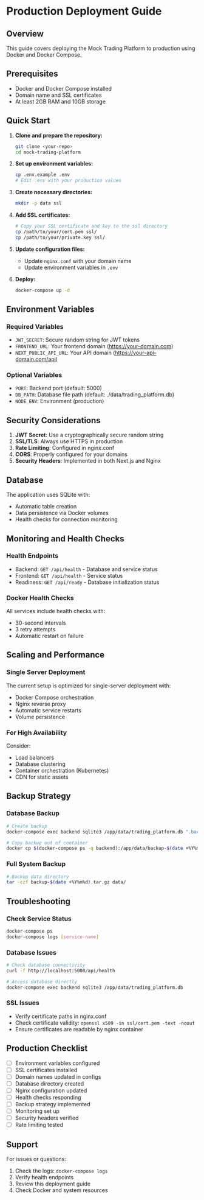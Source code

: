 # Production Deployment Guide

## Overview
This guide covers deploying the Mock Trading Platform to production using Docker and Docker Compose.

## Prerequisites
- Docker and Docker Compose installed
- Domain name and SSL certificates
- At least 2GB RAM and 10GB storage

## Quick Start

1. **Clone and prepare the repository:**
   ```bash
   git clone <your-repo>
   cd mock-trading-platform
   ```

2. **Set up environment variables:**
   ```bash
   cp .env.example .env
   # Edit .env with your production values
   ```

3. **Create necessary directories:**
   ```bash
   mkdir -p data ssl
   ```

4. **Add SSL certificates:**
   ```bash
   # Copy your SSL certificate and key to the ssl directory
   cp /path/to/your/cert.pem ssl/
   cp /path/to/your/private.key ssl/
   ```

5. **Update configuration files:**
   - Update `nginx.conf` with your domain name
   - Update environment variables in `.env`

6. **Deploy:**
   ```bash
   docker-compose up -d
   ```

## Environment Variables

### Required Variables
- `JWT_SECRET`: Secure random string for JWT tokens
- `FRONTEND_URL`: Your frontend domain (https://your-domain.com)
- `NEXT_PUBLIC_API_URL`: Your API domain (https://your-api-domain.com/api)

### Optional Variables
- `PORT`: Backend port (default: 5000)
- `DB_PATH`: Database file path (default: ./data/trading_platform.db)
- `NODE_ENV`: Environment (production)

## Security Considerations

1. **JWT Secret**: Use a cryptographically secure random string
2. **SSL/TLS**: Always use HTTPS in production
3. **Rate Limiting**: Configured in nginx.conf
4. **CORS**: Properly configured for your domains
5. **Security Headers**: Implemented in both Next.js and Nginx

## Database

The application uses SQLite with:
- Automatic table creation
- Data persistence via Docker volumes
- Health checks for connection monitoring

## Monitoring and Health Checks

### Health Endpoints
- Backend: `GET /api/health` - Database and service status
- Frontend: `GET /api/health` - Service status
- Readiness: `GET /api/ready` - Database initialization status

### Docker Health Checks
All services include health checks with:
- 30-second intervals
- 3 retry attempts
- Automatic restart on failure

## Scaling and Performance

### Single Server Deployment
The current setup is optimized for single-server deployment with:
- Docker Compose orchestration
- Nginx reverse proxy
- Automatic service restarts
- Volume persistence

### For High Availability
Consider:
- Load balancers
- Database clustering
- Container orchestration (Kubernetes)
- CDN for static assets

## Backup Strategy

### Database Backup
```bash
# Create backup
docker-compose exec backend sqlite3 /app/data/trading_platform.db ".backup /app/data/backup-$(date +%Y%m%d).db"

# Copy backup out of container
docker cp $(docker-compose ps -q backend):/app/data/backup-$(date +%Y%m%d).db ./backups/
```

### Full System Backup
```bash
# Backup data directory
tar -czf backup-$(date +%Y%m%d).tar.gz data/
```

## Troubleshooting

### Check Service Status
```bash
docker-compose ps
docker-compose logs [service-name]
```

### Database Issues
```bash
# Check database connectivity
curl -f http://localhost:5000/api/health

# Access database directly
docker-compose exec backend sqlite3 /app/data/trading_platform.db
```

### SSL Issues
- Verify certificate paths in nginx.conf
- Check certificate validity: `openssl x509 -in ssl/cert.pem -text -noout`
- Ensure certificates are readable by nginx container

## Production Checklist

- [ ] Environment variables configured
- [ ] SSL certificates installed
- [ ] Domain names updated in configs
- [ ] Database directory created
- [ ] Nginx configuration updated
- [ ] Health checks responding
- [ ] Backup strategy implemented
- [ ] Monitoring set up
- [ ] Security headers verified
- [ ] Rate limiting tested

## Support

For issues or questions:
1. Check the logs: `docker-compose logs`
2. Verify health endpoints
3. Review this deployment guide
4. Check Docker and system resources